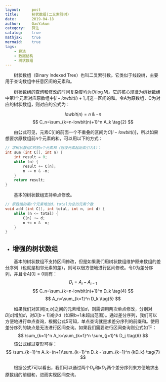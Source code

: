```yaml
---
layout:     post
title:      树状数组(二叉索引树)
date:       2019-04-18
author:     GaoYakun
category:   算法
catalog:    true
mathjax:    true
mermaid:    true
tags:
    - 算法
    - 数据结构
    - 树状数组
---
```


&emsp;&emsp;树状数组（Binary Indexed Tree）也叫二叉索引数。它类似于线段树，主要用于查询数组中任意区间的元素和。



&emsp;&emsp;树状数组的查询和修改的时间复杂度均为$O(\log N)$。它的核心规律为树状数组中第$i$个元素对应原数组中$[i-lowbit(i)+1,i]$这一区间的和。令A为原数组，C为对应的树状数组，则对应的公式为：

$$
lowbit(n)=n\mathbin{\&}-n \tag{1}
$$
$$
C_n=\sum_{k=n-lowbit(n)+1}^n A_k \tag{2}
$$

&emsp;&emsp;由公式可见，元素$C[i]$的前面一个不重叠的区间为$C[i-lowbit(i)]$，所以如果想要求原数组前$n$个元素的和，可以用以下的方式：

```c++
// 求树状数组C的前n个元素和（假设元素起始索引为1）：
int sum (int C[], int n) {
    int result = 0;
    while (n) {
        result += C[n];
        n -= n & -n;
    }
    return result;
}
```
&emsp;&emsp;基本的树状数组支持单点修改。
```c++
// 原数组的第n个元素增加d，total为总的元素个数
void add (int C[], int total, int n, int d) {
    while (n <= total) {
        C[n] += d;
        n += n & -n;
    }
}
```
- ## 增强的树状数组

&emsp;&emsp;基本的树状数组不支持区间修改，但是如果我们用树状数组维护原来数组的差分序列（也就是相邻元素的差），则可以很方便地进行区间修改。令D为差分序列，并且令$A[0]=0$则有：
$$
D_i=A_i-A_{i-1} \tag{3}
$$
$$
C_n=\sum_{k=n-lowbit(n)+1}^n D_k \tag{4}
$$
$$
A_n=\sum_{k=1}^n D_k \tag{5}
$$

&emsp;&emsp;如果我们对区间$[a,b]$之间的元素增加$d$，则需调用两次单点修改，分别对$D[a]$增加$d$，对$D[b+1]$减少$d$（如果b+1未超出范围）。通过差分序列，我们可以方便地进行单点查询，根据公式$5$可知，单点查询就是求差分序列的前缀和。使用差分序列的缺点是无法进行区间查询。如果我们需要进行区间查询则公式如下：
$$
\sum_{k=1}^n A_k=\sum_{k=1}^n \sum_{j=1}^k D_j \tag{6}
$$
&emsp;&emsp;该公式经过变形可得：
$$
\sum_{k=1}^n A_k=(n+1)\sum_{k=1}^n D_k - \sum_{k=1}^n {kD_k} \tag{7}
$$

&emsp;&emsp;根据公式$7$可以看出，我们可以通过两个$D_k$和$kD_k$两个差分序列来方便地求出原数组的前缀和，进而实现区间查询。



